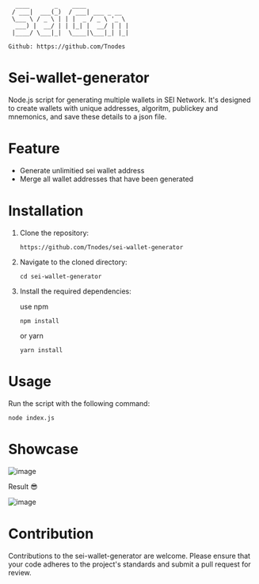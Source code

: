 
```
  ____       _    ____
 / ___|  ___(_)  / ___| ___ _ __
 \___ \ / _ \ | | |  _ / _ \ '_ \
  ___) |  __/ | | |_| |  __/ | | |
 |____/ \___|_|  \____|\___|_| |_|

Github: https://github.com/Tnodes
```
# Sei-wallet-generator
Node.js script for generating multiple wallets in SEI Network. It's designed to create wallets with unique addresses, algoritm, publickey and mnemonics, and save these details to a json file.

# Feature
- Generate unlimitied sei wallet address
- Merge all wallet addresses that have been generated

# Installation
1. Clone the repository:
   ```
   https://github.com/Tnodes/sei-wallet-generator
   ```
3. Navigate to the cloned directory:
   ```
   cd sei-wallet-generator
   ```
5. Install the required dependencies:
   
   use npm
   ```
   npm install
   ```
   or yarn
   ```
   yarn install
   ```
# Usage
Run the script with the following command:
```
node index.js
```
# Showcase
![image](https://github.com/Tnodes/sei-wallet-generator/assets/83104623/c8a56a91-ed5a-429e-9c5f-ae8a03c6f70a)

Result 😎

![image](https://github.com/Tnodes/sei-wallet-generator/assets/83104623/70b1ec6e-724c-4f64-941e-e19a7a0f6438)


# Contribution
Contributions to the sei-wallet-generator are welcome. Please ensure that your code adheres to the project's standards and submit a pull request for review.

